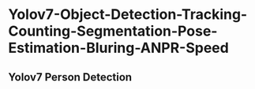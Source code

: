 # Yolov7-Object-Detection-Tracking-Counting-Segmentation-Pose-Estimation-Bluring-ANPR-Speed
## Yolov7 Person Detection
